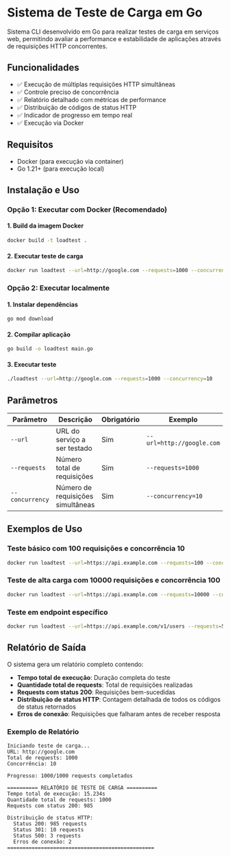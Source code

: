 # Sistema de Teste de Carga em Go

Sistema CLI desenvolvido em Go para realizar testes de carga em serviços web, permitindo avaliar a performance e estabilidade de aplicações através de requisições HTTP concorrentes.

## Funcionalidades

- ✅ Execução de múltiplas requisições HTTP simultâneas
- ✅ Controle preciso de concorrência
- ✅ Relatório detalhado com métricas de performance
- ✅ Distribuição de códigos de status HTTP
- ✅ Indicador de progresso em tempo real
- ✅ Execução via Docker

## Requisitos

- Docker (para execução via container)
- Go 1.21+ (para execução local)

## Instalação e Uso

### Opção 1: Executar com Docker (Recomendado)

#### 1. Build da imagem Docker

```bash
docker build -t loadtest .
```

#### 2. Executar teste de carga

```bash
docker run loadtest --url=http://google.com --requests=1000 --concurrency=10
```

### Opção 2: Executar localmente

#### 1. Instalar dependências

```bash
go mod download
```

#### 2. Compilar aplicação

```bash
go build -o loadtest main.go
```

#### 3. Executar teste

```bash
./loadtest --url=http://google.com --requests=1000 --concurrency=10
```

## Parâmetros

| Parâmetro | Descrição | Obrigatório | Exemplo |
|-----------|-----------|-------------|---------|
| `--url` | URL do serviço a ser testado | Sim | `--url=http://google.com` |
| `--requests` | Número total de requisições | Sim | `--requests=1000` |
| `--concurrency` | Número de requisições simultâneas | Sim | `--concurrency=10` |

## Exemplos de Uso

### Teste básico com 100 requisições e concorrência 10

```bash
docker run loadtest --url=https://api.example.com --requests=100 --concurrency=10
```

### Teste de alta carga com 10000 requisições e concorrência 100

```bash
docker run loadtest --url=https://api.example.com --requests=10000 --concurrency=100
```

### Teste em endpoint específico

```bash
docker run loadtest --url=https://api.example.com/v1/users --requests=500 --concurrency=50
```

## Relatório de Saída

O sistema gera um relatório completo contendo:

- **Tempo total de execução**: Duração completa do teste
- **Quantidade total de requests**: Total de requisições realizadas
- **Requests com status 200**: Requisições bem-sucedidas
- **Distribuição de status HTTP**: Contagem detalhada de todos os códigos de status retornados
- **Erros de conexão**: Requisições que falharam antes de receber resposta

### Exemplo de Relatório

```
Iniciando teste de carga...
URL: http://google.com
Total de requests: 1000
Concorrência: 10

Progresso: 1000/1000 requests completados

========== RELATÓRIO DE TESTE DE CARGA ==========
Tempo total de execução: 15.234s
Quantidade total de requests: 1000
Requests com status 200: 985

Distribuição de status HTTP:
  Status 200: 985 requests
  Status 301: 10 requests
  Status 500: 3 requests
  Erros de conexão: 2
================================================
```